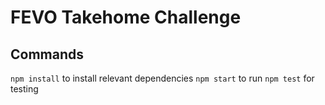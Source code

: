# FEVO Takehome Challenge

## Commands
`npm install` to install relevant dependencies
`npm start` to run
`npm test` for testing